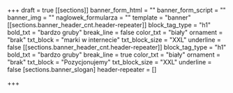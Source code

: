 +++
draft = true
[[sections]]
banner_form_html = ""
banner_form_script = ""
banner_img = ""
naglowek_formularza = ""
template = "banner"
[[sections.banner_header_cnt.header-repeater]]
block_tag_type = "h1"
bold_txt = "bardzo gruby"
break_line = false
color_txt = "biały"
ornament = "brak"
txt_block = "marki w internecie"
txt_block_size = "XXL"
underline = false
[[sections.banner_header_cnt.header-repeater]]
block_tag_type = "h1"
bold_txt = "bardzo gruby"
break_line = true
color_txt = "biały"
ornament = "brak"
txt_block = "Pozycjonujemy"
txt_block_size = "XXL"
underline = false
[sections.banner_slogan]
header-repeater = []

+++
